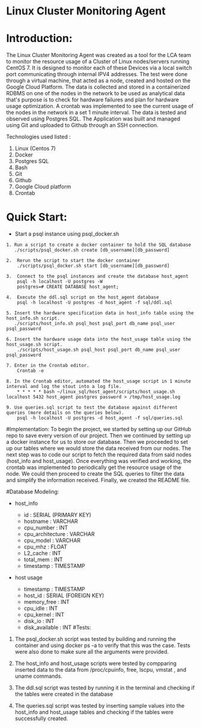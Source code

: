 # Linux Cluster Monitoring Agent

# Introduction:
The Linux Cluster Monitoring Agent was created as a tool for the LCA team to monitor the resource usage of a Cluster of Linux nodes/servers running CentOS 7. It is designed to monitor each of these Devices via a local switch port communicating through internal IPV4 addresses. The test were done through a virtual machine, that acted as a node, created and hosted on the Google Cloud Platform. The data is collected and stored in a containerized RDBMS on one of the nodes in the network to be used as analytical data that's purpose is to check for hardware failures and plan for hardware usage optimization. A crontab was implemented to see the current usage of the nodes in the network in a set 1 minute interval. The data is tested and observed using Postgres SQL. The Application was built and managed using Git and uploaded to Github through an SSH connection.

Technologies used listed :

1. Linux (Centos 7)
2. Docker
3. Postgres SQL
4. Bash
5. Git
6. Github
7. Google Cloud platform
8. Crontab

# Quick Start:
- Start a psql instance using psql_docker.sh

```
1. Run a script to create a docker container to hold the SQL database
   ./scripts/psql_docker.sh create [db_username][db_password]
   ```
```
2.  Rerun the script to start the docker container
    ./scripts/psql_docker.sh start [db_username][db_password]
```

```
3.  Connect to the psql instances and create the database host_agent
    psql -h localhost -U postgres -W
    postgres=# CREATE DATABASE host_agent;
```

```
4.  Execute the ddl.sql script on the host_agent database
    psql -h localhost -U postgres -d host_agent -f sql/ddl.sql
```

```
5. Insert the hardware specification data in host_info table using the host_info.sh script.
   ./scripts/host_info.sh psql_host psql_port db_name psql_user psql_password
```

```
6. Insert the hardware usage data into the host_usage table using the host_usage.sh script.
    ./scripts/host_usage.sh psql_host psql_port db_name psql_user psql_password
```

```
7. Enter in the Crontab editor.
    Crontab -e
```

```
8. In the Crontab editor, automated the host_usage script in 1 minute interval and log the stout into a log file.
    * * * * * bash ~/linux_sql/host_agent/scripts/host_usage.sh localhost 5432 host_agent postgres password > /tmp/host_usage.log
```

```
9. Use queries.sql script to test the database against different queries (more details on the queries below).
    psql -h localhost -U postgres -d host_agent -f sql/queries.sql
```

#Implementation:
To begin the project, we started by setting up our GitHub repo to save every version of our project. Then we continued by setting up a docker instance for us to store our database. Then we proceeded to set up our tables where we would store the data received from our nodes. The next step was to code our script to fetch the required data from said nodes (host_info and host_usage). Once everything was verified and working, the crontab was implemented to periodically get the resource usage of the node. We could then proceed to create the SQL queries to filter the data and simplify the information received. Finally, we created the README file.

#Database Modeling:
* host_info
  - id : SERIAL (PRIMARY KEY)
  - hostname : VARCHAR
  - cpu_number : INT
  - cpu_architecture : VARCHAR
  - cpu_model : VARCHAR
  - cpu_mhz : FLOAT
  - L2_cache : INT
  - total_mem : INT
  - timestamp : TIMESTAMP
  
* host usage
  - timestamp : TIMESTAMP
  - host_id : SERIAL (FOREIGN KEY)
  - memory_free : INT
  - cpu_idle : INT
  - cpu_kernel : INT
  - disk_io : INT
  - disk_available : INT
#Tests:
1. The psql_docker.sh script was tested by building and running the container and using docker ps -a to verify that this was the case. Tests were also done to make sure all the arguments were provided.

2. The host_info and host_usage scripts were tested by compparing inserted data to the data from /proc/cpuinfo, free, lscpu, vmstat , and uname commands.

3. The ddl.sql script was tested by running it in the terminal and checking if the tables were created in the database

4. The queries.sql script was tested by inserting sample values into the host_info and host_usage tables and checking if the tables were successfully created.



